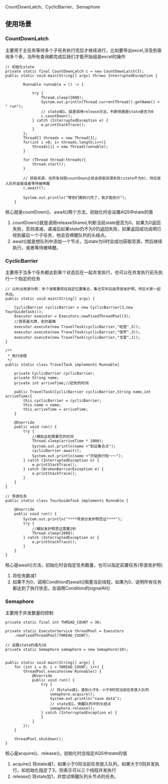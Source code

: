 CountDownLatch、CyclicBarrier、Semaphore
## 使用场景
### CountDownLatch
主要用于主任务等待多个子任务执行完后才继续进行，比如要导出excel,涉及到查询多个表，当所有查询都完成后我们才能开始组装excel的操作
```
// 初始化state
private static final CountDownLatch c = new CountDownLatch(3);
public static void main(String[] args) throws InterruptedException {

        Runnable runnable = () -> {

            try {
                Thread.sleep(2000);
                System.out.println(Thread.currentThread().getName() + " run");
                // state减1，就是调用release方法，判断依据是state是否为0
                c.countDown();
            } catch (InterruptedException e) {
                e.printStackTrace();
            }
        };
        Thread[] threads = new Thread[3];
        for(int i =0; i< threads.length;i++){
            threads[i] = new Thread(runnable);
        }

        for (Thread thread:threads){
            thread.start();
        }

        // 获取资源，在所有线程countDown之前会获取资源失败(state不为0)，然后放入队列自旋或者等待被唤醒
        c.await();

        System.out.println("等他们都执行完了，我才能执行");
    }
```
核心就是countDown()、await()两个方法，初始化时会设置AQS中state的值
1. countDown()就是调用releaseShared,判断当前state是否为0，如果为0返回失败，否则递减，递减后如果state仍不为0仍返回失败，如果返回成功说明已经到最后一个子任务，他会去唤醒队列的头结点。
2. await()就是想队列中添加一个节点，当state为0时会成功获取资源，然后继续执行，或者等待被唤醒。

### CyclicBarrier
主要用于当多个任务都达到某个状态后在一起并发执行，也可以在并发执行前先执行一个指定的任务
```
// 以外出旅游为例：多个游客要现在指定位置集合，集合完毕后由导游发护照，然后大家一起外出。
public static void main(String[] args) {

    CyclicBarrier cyclicBarrier = new CyclicBarrier(3,new TourGuideTask());
    Executor executor = Executors.newFixedThreadPool(3);
    //登哥最大牌，到的最晚
    executor.execute(new TravelTask(cyclicBarrier,"哈登",5));
    executor.execute(new TravelTask(cyclicBarrier,"保罗",3));
    executor.execute(new TravelTask(cyclicBarrier,"戈登",1));
}

/**
 * 旅行线程
 */
public static class TravelTask implements Runnable{

    private CyclicBarrier cyclicBarrier;
    private String name;
    private int arriveTime;//赶到的时间

    public TravelTask(CyclicBarrier cyclicBarrier,String name,int arriveTime){
        this.cyclicBarrier = cyclicBarrier;
        this.name = name;
        this.arriveTime = arriveTime;
    }

    @Override
    public void run() {
        try {
            //模拟达到需要花的时间
            Thread.sleep(arriveTime * 1000);
            System.out.println(name +"到达集合点");
            cyclicBarrier.await();
            System.out.println(name +"开始旅行啦～～");
        } catch (InterruptedException e) {
            e.printStackTrace();
        } catch (BrokenBarrierException e) {
            e.printStackTrace();
        }
    }
}

// 导游任务
public static class TourGuideTask implements Runnable {

    @Override
    public void run() {
        System.out.println("****导游分发护照签证****");
        try {
            //模拟发护照签证需要2秒
            Thread.sleep(2000);
        } catch (InterruptedException e) {
            e.printStackTrace();
        }
    }
}
```
核心是await()方法，初始化时会指定任务数量，也可以指定前置任务(导游发护照)
1. 将任务数减1
2. 如果不为0，调用Condition的await()阻塞当前线程，如果为0，说明所有任务都达到了执行状态，会调用Condition的signalAll()
### Semaphore
主要用于并发数量的控制
```
private static final int THREAD_COUNT = 30;

private static ExecutorService threadPool = Executors
    .newFixedThreadPool(THREAD_COUNT);

// 设置state的值为10
private static Semaphore semaphore = new Semaphore(10);


public static void main(String[] args) {
    for (int i = 0; i < THREAD_COUNT; i++) {
        threadPool.execute(new Runnable() {
            @Override
            public void run() {
                try {
                    // 将state减1，直到小于0，小于0时将当前任务放入队列
                    semaphore.acquire();
                    System.out.println("save data");
                    // state加1，唤醒队列中的头结点
                    semaphore.release();
                } catch (InterruptedException e) {
                }
            }
        });
    }

    threadPool.shutdown();
}
```
核心是acquire()、release()，初始化时会指定AQS中state的值
1. acquire() 将state减1，如果小于0将当前任务放入队列，如果大于0则并发执行，如初始化指定了3，则表示可以三个线程并发执行
2. release() 将state加1，并尝试唤醒队列头节点的任务。
